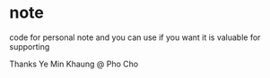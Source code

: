 # note
code for personal note and you can use if you want
it is valuable for supporting

Thanks
Ye Min Khaung @ Pho Cho
